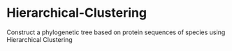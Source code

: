 # Hierarchical-Clustering
Construct a phylogenetic tree based on protein sequences of species using Hierarchical Clustering
